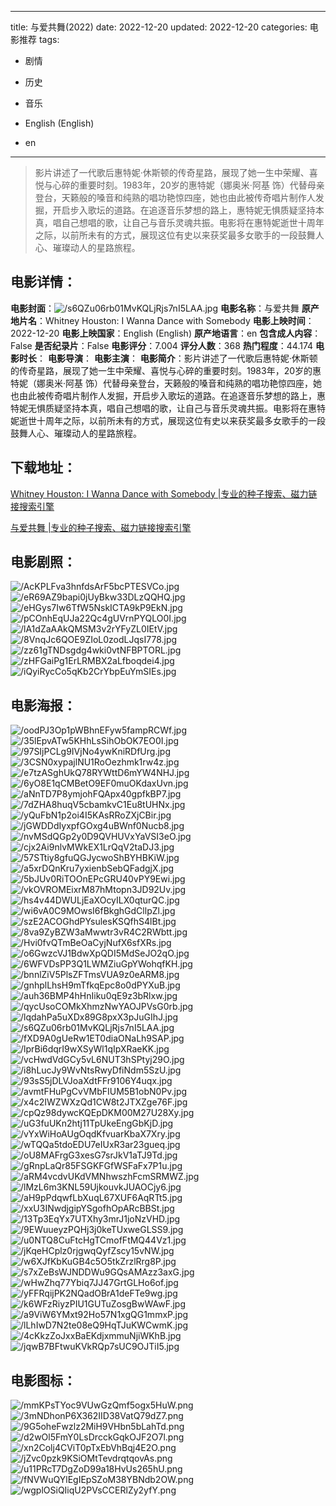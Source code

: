 
---
title: 与爱共舞(2022)
date: 2022-12-20
updated: 2022-12-20
categories: 电影推荐
tags:
- 剧情
- 历史
- 音乐

- English (English)
- en
---


> 影片讲述了一代歌后惠特妮·休斯顿的传奇星路，展现了她一生中荣耀、喜悦与心碎的重要时刻。1983年，20岁的惠特妮（娜奥米·阿基 饰）代替母亲登台，天籁般的嗓音和纯熟的唱功艳惊四座，她也由此被传奇唱片制作人发掘，开启步入歌坛的道路。在追逐音乐梦想的路上，惠特妮无惧质疑坚持本真，唱自己想唱的歌，让自己与音乐灵魂共振。电影将在惠特妮逝世十周年之际，以前所未有的方式，展现这位有史以来获奖最多女歌手的一段鼓舞人心、璀璨动人的星路旅程。

## **电影详情**：

**电影封面**：<img src="https://image.tmdb.org/t/p/w200/s6QZu06rb01MvKQLjRjs7nI5LAA.jpg" alt="/s6QZu06rb01MvKQLjRjs7nI5LAA.jpg" title="/s6QZu06rb01MvKQLjRjs7nI5LAA.jpg">
**电影名称**：与爱共舞
**原产地片名**：Whitney Houston: I Wanna Dance with Somebody
**电影上映时间**：2022-12-20
**电影上映国家**：English (English)
**原产地语言**：en
**包含成人内容**：False
**是否纪录片**：False
**电影评分**：7.004
**评分人数**：368
**热门程度**：44.174
**电影时长**：
**电影导演**：
**电影主演**：
**电影简介**：影片讲述了一代歌后惠特妮·休斯顿的传奇星路，展现了她一生中荣耀、喜悦与心碎的重要时刻。1983年，20岁的惠特妮（娜奥米·阿基 饰）代替母亲登台，天籁般的嗓音和纯熟的唱功艳惊四座，她也由此被传奇唱片制作人发掘，开启步入歌坛的道路。在追逐音乐梦想的路上，惠特妮无惧质疑坚持本真，唱自己想唱的歌，让自己与音乐灵魂共振。电影将在惠特妮逝世十周年之际，以前所未有的方式，展现这位有史以来获奖最多女歌手的一段鼓舞人心、璀璨动人的星路旅程。

## **下载地址**：
[Whitney Houston: I Wanna Dance with Somebody |专业的种子搜索、磁力链接搜索引擎](https://movie.amd794.com:2083/?search=Whitney%20Houston%3A%20I%20Wanna%20Dance%20with%20Somebody&ordering=&mode=match_phrase&page_size=10&page=1)

[与爱共舞 |专业的种子搜索、磁力链接搜索引擎](https://movie.amd794.com:2083/?search=%E4%B8%8E%E7%88%B1%E5%85%B1%E8%88%9E&ordering=&mode=match_phrase&page_size=10&page=1)
 

## **电影剧照**：
<img src="https://image.tmdb.org/t/p/original/AcKPLFva3hnfdsArF5bcPTESVCo.jpg" alt="/AcKPLFva3hnfdsArF5bcPTESVCo.jpg" title="/AcKPLFva3hnfdsArF5bcPTESVCo.jpg"><img src="https://image.tmdb.org/t/p/original/eR69AZ9bapi0jUyBkw33DLzQQHQ.jpg" alt="/eR69AZ9bapi0jUyBkw33DLzQQHQ.jpg" title="/eR69AZ9bapi0jUyBkw33DLzQQHQ.jpg"><img src="https://image.tmdb.org/t/p/original/eHGys7Iw6TfW5NskICTA9kP9EkN.jpg" alt="/eHGys7Iw6TfW5NskICTA9kP9EkN.jpg" title="/eHGys7Iw6TfW5NskICTA9kP9EkN.jpg"><img src="https://image.tmdb.org/t/p/original/pCOnhEqUJa22Qc4gUVrnPYQLO0I.jpg" alt="/pCOnhEqUJa22Qc4gUVrnPYQLO0I.jpg" title="/pCOnhEqUJa22Qc4gUVrnPYQLO0I.jpg"><img src="https://image.tmdb.org/t/p/original/lA1dZaAAkQMSM3v2rYFyZL0IEtV.jpg" alt="/lA1dZaAAkQMSM3v2rYFyZL0IEtV.jpg" title="/lA1dZaAAkQMSM3v2rYFyZL0IEtV.jpg"><img src="https://image.tmdb.org/t/p/original/8VnqJc6QOE9ZIoL0zodLJqsI778.jpg" alt="/8VnqJc6QOE9ZIoL0zodLJqsI778.jpg" title="/8VnqJc6QOE9ZIoL0zodLJqsI778.jpg"><img src="https://image.tmdb.org/t/p/original/zz61gTNDsgdg4wki0vtNFBPTORL.jpg" alt="/zz61gTNDsgdg4wki0vtNFBPTORL.jpg" title="/zz61gTNDsgdg4wki0vtNFBPTORL.jpg"><img src="https://image.tmdb.org/t/p/original/zHFGaiPg1ErLRMBX2aLfboqdei4.jpg" alt="/zHFGaiPg1ErLRMBX2aLfboqdei4.jpg" title="/zHFGaiPg1ErLRMBX2aLfboqdei4.jpg"><img src="https://image.tmdb.org/t/p/original/iQyiRycCo5qKb2CrYbpEuYmSIEs.jpg" alt="/iQyiRycCo5qKb2CrYbpEuYmSIEs.jpg" title="/iQyiRycCo5qKb2CrYbpEuYmSIEs.jpg">

## **电影海报**：
<img src="https://image.tmdb.org/t/p/original/oodPJ3Op1pWBhnEFyw5fampRCWf.jpg" alt="/oodPJ3Op1pWBhnEFyw5fampRCWf.jpg" title="/oodPJ3Op1pWBhnEFyw5fampRCWf.jpg"><img src="https://image.tmdb.org/t/p/original/35lEpvATw5KHhLsSihObOK7EO0I.jpg" alt="/35lEpvATw5KHhLsSihObOK7EO0I.jpg" title="/35lEpvATw5KHhLsSihObOK7EO0I.jpg"><img src="https://image.tmdb.org/t/p/original/97SIjPCLg9IVjNo4ywKniRDfUrg.jpg" alt="/97SIjPCLg9IVjNo4ywKniRDfUrg.jpg" title="/97SIjPCLg9IVjNo4ywKniRDfUrg.jpg"><img src="https://image.tmdb.org/t/p/original/3CSN0xypajlNU1RoOezhmk1rw4z.jpg" alt="/3CSN0xypajlNU1RoOezhmk1rw4z.jpg" title="/3CSN0xypajlNU1RoOezhmk1rw4z.jpg"><img src="https://image.tmdb.org/t/p/original/e7tzASghUkQ78RYWttD6mYW4NHJ.jpg" alt="/e7tzASghUkQ78RYWttD6mYW4NHJ.jpg" title="/e7tzASghUkQ78RYWttD6mYW4NHJ.jpg"><img src="https://image.tmdb.org/t/p/original/6yO8E1qCMBetO9EF0muOKdaxUvn.jpg" alt="/6yO8E1qCMBetO9EF0muOKdaxUvn.jpg" title="/6yO8E1qCMBetO9EF0muOKdaxUvn.jpg"><img src="https://image.tmdb.org/t/p/original/aNnTD7P8ymjohFQApx40gpfkBP7.jpg" alt="/aNnTD7P8ymjohFQApx40gpfkBP7.jpg" title="/aNnTD7P8ymjohFQApx40gpfkBP7.jpg"><img src="https://image.tmdb.org/t/p/original/7dZHA8huqV5cbamkvC1Eu8tUHNx.jpg" alt="/7dZHA8huqV5cbamkvC1Eu8tUHNx.jpg" title="/7dZHA8huqV5cbamkvC1Eu8tUHNx.jpg"><img src="https://image.tmdb.org/t/p/original/yQuFbN1p2oi4I5KAsRRoZXjCBir.jpg" alt="/yQuFbN1p2oi4I5KAsRRoZXjCBir.jpg" title="/yQuFbN1p2oi4I5KAsRRoZXjCBir.jpg"><img src="https://image.tmdb.org/t/p/original/jGWDDdIyxpfGOxg4uBWnf0Nucb8.jpg" alt="/jGWDDdIyxpfGOxg4uBWnf0Nucb8.jpg" title="/jGWDDdIyxpfGOxg4uBWnf0Nucb8.jpg"><img src="https://image.tmdb.org/t/p/original/nvMSdQGp2y0D9QVHUVxYaVSI3eO.jpg" alt="/nvMSdQGp2y0D9QVHUVxYaVSI3eO.jpg" title="/nvMSdQGp2y0D9QVHUVxYaVSI3eO.jpg"><img src="https://image.tmdb.org/t/p/original/cjx2Ai9nlvMWkEX1LrQqV2taDJ3.jpg" alt="/cjx2Ai9nlvMWkEX1LrQqV2taDJ3.jpg" title="/cjx2Ai9nlvMWkEX1LrQqV2taDJ3.jpg"><img src="https://image.tmdb.org/t/p/original/57STtiy8gfuQGJycwoShBYHBKiW.jpg" alt="/57STtiy8gfuQGJycwoShBYHBKiW.jpg" title="/57STtiy8gfuQGJycwoShBYHBKiW.jpg"><img src="https://image.tmdb.org/t/p/original/a5xrDQnKru7yxienbSebQFadgjX.jpg" alt="/a5xrDQnKru7yxienbSebQFadgjX.jpg" title="/a5xrDQnKru7yxienbSebQFadgjX.jpg"><img src="https://image.tmdb.org/t/p/original/5bJUv0RiTOOnEPcGRU40vPY9Ewi.jpg" alt="/5bJUv0RiTOOnEPcGRU40vPY9Ewi.jpg" title="/5bJUv0RiTOOnEPcGRU40vPY9Ewi.jpg"><img src="https://image.tmdb.org/t/p/original/vkOVROMEixrM87hMtopn3JD92Uv.jpg" alt="/vkOVROMEixrM87hMtopn3JD92Uv.jpg" title="/vkOVROMEixrM87hMtopn3JD92Uv.jpg"><img src="https://image.tmdb.org/t/p/original/hs4v44DWULjEaXOcyILX0qturQC.jpg" alt="/hs4v44DWULjEaXOcyILX0qturQC.jpg" title="/hs4v44DWULjEaXOcyILX0qturQC.jpg"><img src="https://image.tmdb.org/t/p/original/wi6vA0C9MOwsI6fBkghGdCllpZl.jpg" alt="/wi6vA0C9MOwsI6fBkghGdCllpZl.jpg" title="/wi6vA0C9MOwsI6fBkghGdCllpZl.jpg"><img src="https://image.tmdb.org/t/p/original/szE2ACOGhdPYsulesKSQfhS4lBt.jpg" alt="/szE2ACOGhdPYsulesKSQfhS4lBt.jpg" title="/szE2ACOGhdPYsulesKSQfhS4lBt.jpg"><img src="https://image.tmdb.org/t/p/original/8va9ZyBZW3aMwwtr3vR4C2RWbtt.jpg" alt="/8va9ZyBZW3aMwwtr3vR4C2RWbtt.jpg" title="/8va9ZyBZW3aMwwtr3vR4C2RWbtt.jpg"><img src="https://image.tmdb.org/t/p/original/Hvi0fvQTmBeOaCyjNufX6sfXRs.jpg" alt="/Hvi0fvQTmBeOaCyjNufX6sfXRs.jpg" title="/Hvi0fvQTmBeOaCyjNufX6sfXRs.jpg"><img src="https://image.tmdb.org/t/p/original/o6GwzcVJ1BdwXpQDI5MdSeJO2qO.jpg" alt="/o6GwzcVJ1BdwXpQDI5MdSeJO2qO.jpg" title="/o6GwzcVJ1BdwXpQDI5MdSeJO2qO.jpg"><img src="https://image.tmdb.org/t/p/original/6WFVDsPP3Q1LWMZiuGpYWohqfKH.jpg" alt="/6WFVDsPP3Q1LWMZiuGpYWohqfKH.jpg" title="/6WFVDsPP3Q1LWMZiuGpYWohqfKH.jpg"><img src="https://image.tmdb.org/t/p/original/bnnlZiV5PlsZFTmsVUA9z0eARM8.jpg" alt="/bnnlZiV5PlsZFTmsVUA9z0eARM8.jpg" title="/bnnlZiV5PlsZFTmsVUA9z0eARM8.jpg"><img src="https://image.tmdb.org/t/p/original/gnhplLhsH9mTfkqEpc8o0dPYXuB.jpg" alt="/gnhplLhsH9mTfkqEpc8o0dPYXuB.jpg" title="/gnhplLhsH9mTfkqEpc8o0dPYXuB.jpg"><img src="https://image.tmdb.org/t/p/original/auh36BMP4hHnIiku0qE9z3bRlxw.jpg" alt="/auh36BMP4hHnIiku0qE9z3bRlxw.jpg" title="/auh36BMP4hHnIiku0qE9z3bRlxw.jpg"><img src="https://image.tmdb.org/t/p/original/qycUsoCOMkXhmzNwYAOJPVsG0rb.jpg" alt="/qycUsoCOMkXhmzNwYAOJPVsG0rb.jpg" title="/qycUsoCOMkXhmzNwYAOJPVsG0rb.jpg"><img src="https://image.tmdb.org/t/p/original/lqdahPa5uXDx89G8pxX3pJuGIhJ.jpg" alt="/lqdahPa5uXDx89G8pxX3pJuGIhJ.jpg" title="/lqdahPa5uXDx89G8pxX3pJuGIhJ.jpg"><img src="https://image.tmdb.org/t/p/original/s6QZu06rb01MvKQLjRjs7nI5LAA.jpg" alt="/s6QZu06rb01MvKQLjRjs7nI5LAA.jpg" title="/s6QZu06rb01MvKQLjRjs7nI5LAA.jpg"><img src="https://image.tmdb.org/t/p/original/fXD9A0gUeRw1ET0diaONaLh9SAP.jpg" alt="/fXD9A0gUeRw1ET0diaONaLh9SAP.jpg" title="/fXD9A0gUeRw1ET0diaONaLh9SAP.jpg"><img src="https://image.tmdb.org/t/p/original/lprBi6dqrI9wXSyWl1qIpXRaeKK.jpg" alt="/lprBi6dqrI9wXSyWl1qIpXRaeKK.jpg" title="/lprBi6dqrI9wXSyWl1qIpXRaeKK.jpg"><img src="https://image.tmdb.org/t/p/original/vcHwdVdGCy5vL6NUT3hSPtyj29O.jpg" alt="/vcHwdVdGCy5vL6NUT3hSPtyj29O.jpg" title="/vcHwdVdGCy5vL6NUT3hSPtyj29O.jpg"><img src="https://image.tmdb.org/t/p/original/i8hLucJy9WvNtsRwyDfiNdm5SzU.jpg" alt="/i8hLucJy9WvNtsRwyDfiNdm5SzU.jpg" title="/i8hLucJy9WvNtsRwyDfiNdm5SzU.jpg"><img src="https://image.tmdb.org/t/p/original/93sS5jDLVJoaXdtFFr9106Y4uqx.jpg" alt="/93sS5jDLVJoaXdtFFr9106Y4uqx.jpg" title="/93sS5jDLVJoaXdtFFr9106Y4uqx.jpg"><img src="https://image.tmdb.org/t/p/original/avmtFHuPgCvVMbFIUM5B1obN0Pv.jpg" alt="/avmtFHuPgCvVMbFIUM5B1obN0Pv.jpg" title="/avmtFHuPgCvVMbFIUM5B1obN0Pv.jpg"><img src="https://image.tmdb.org/t/p/original/x4c2IWZWXzQd1CW8t2JTXZge76F.jpg" alt="/x4c2IWZWXzQd1CW8t2JTXZge76F.jpg" title="/x4c2IWZWXzQd1CW8t2JTXZge76F.jpg"><img src="https://image.tmdb.org/t/p/original/cpQz98dywcKQEpDKM00M27U28Xy.jpg" alt="/cpQz98dywcKQEpDKM00M27U28Xy.jpg" title="/cpQz98dywcKQEpDKM00M27U28Xy.jpg"><img src="https://image.tmdb.org/t/p/original/uG3fuUKn2htj11TpUkeEngGbKjD.jpg" alt="/uG3fuUKn2htj11TpUkeEngGbKjD.jpg" title="/uG3fuUKn2htj11TpUkeEngGbKjD.jpg"><img src="https://image.tmdb.org/t/p/original/vYxWiHoAUgOqdKfvuarKbaX7Xry.jpg" alt="/vYxWiHoAUgOqdKfvuarKbaX7Xry.jpg" title="/vYxWiHoAUgOqdKfvuarKbaX7Xry.jpg"><img src="https://image.tmdb.org/t/p/original/wTQQa5tdoEDU7eIUxR3ar23gueq.jpg" alt="/wTQQa5tdoEDU7eIUxR3ar23gueq.jpg" title="/wTQQa5tdoEDU7eIUxR3ar23gueq.jpg"><img src="https://image.tmdb.org/t/p/original/oU8MAFrgG3xesG7srJkV1aTJ9Td.jpg" alt="/oU8MAFrgG3xesG7srJkV1aTJ9Td.jpg" title="/oU8MAFrgG3xesG7srJkV1aTJ9Td.jpg"><img src="https://image.tmdb.org/t/p/original/gRnpLaQr85FSGKFGfWSFaFx7P1u.jpg" alt="/gRnpLaQr85FSGKFGfWSFaFx7P1u.jpg" title="/gRnpLaQr85FSGKFGfWSFaFx7P1u.jpg"><img src="https://image.tmdb.org/t/p/original/aRM4vcdvUKdVMNhwszhFcmSRMWZ.jpg" alt="/aRM4vcdvUKdVMNhwszhFcmSRMWZ.jpg" title="/aRM4vcdvUKdVMNhwszhFcmSRMWZ.jpg"><img src="https://image.tmdb.org/t/p/original/lMzL6m3KNL59UjkouvkJUAOCjy6.jpg" alt="/lMzL6m3KNL59UjkouvkJUAOCjy6.jpg" title="/lMzL6m3KNL59UjkouvkJUAOCjy6.jpg"><img src="https://image.tmdb.org/t/p/original/aH9pPdqwfLbXuqL67XUF6AqRTt5.jpg" alt="/aH9pPdqwfLbXuqL67XUF6AqRTt5.jpg" title="/aH9pPdqwfLbXuqL67XUF6AqRTt5.jpg"><img src="https://image.tmdb.org/t/p/original/xxU3INwdjgipYSgofhOpARcBBSt.jpg" alt="/xxU3INwdjgipYSgofhOpARcBBSt.jpg" title="/xxU3INwdjgipYSgofhOpARcBBSt.jpg"><img src="https://image.tmdb.org/t/p/original/13Tp3EqYx7UTXhy3mrJ1joNzVHD.jpg" alt="/13Tp3EqYx7UTXhy3mrJ1joNzVHD.jpg" title="/13Tp3EqYx7UTXhy3mrJ1joNzVHD.jpg"><img src="https://image.tmdb.org/t/p/original/9EWuueyzPQHj3j0keTUxweGLSS9.jpg" alt="/9EWuueyzPQHj3j0keTUxweGLSS9.jpg" title="/9EWuueyzPQHj3j0keTUxweGLSS9.jpg"><img src="https://image.tmdb.org/t/p/original/u0NTQ8CuFtcHgTCmofFtMQ44Vz1.jpg" alt="/u0NTQ8CuFtcHgTCmofFtMQ44Vz1.jpg" title="/u0NTQ8CuFtcHgTCmofFtMQ44Vz1.jpg"><img src="https://image.tmdb.org/t/p/original/jKqeHCplz0rjgwqQyfZscy15vNW.jpg" alt="/jKqeHCplz0rjgwqQyfZscy15vNW.jpg" title="/jKqeHCplz0rjgwqQyfZscy15vNW.jpg"><img src="https://image.tmdb.org/t/p/original/w6XJfKbKuGB4c5O5tkZrzlRrg8P.jpg" alt="/w6XJfKbKuGB4c5O5tkZrzlRrg8P.jpg" title="/w6XJfKbKuGB4c5O5tkZrzlRrg8P.jpg"><img src="https://image.tmdb.org/t/p/original/s7xZeBsWJNDDWu9GQsAMAzz3axG.jpg" alt="/s7xZeBsWJNDDWu9GQsAMAzz3axG.jpg" title="/s7xZeBsWJNDDWu9GQsAMAzz3axG.jpg"><img src="https://image.tmdb.org/t/p/original/wHwZhq77Ybiq7JJ47GrtGLHo6of.jpg" alt="/wHwZhq77Ybiq7JJ47GrtGLHo6of.jpg" title="/wHwZhq77Ybiq7JJ47GrtGLHo6of.jpg"><img src="https://image.tmdb.org/t/p/original/yFFRqijPK2NQadOBrA1deFTe9wg.jpg" alt="/yFFRqijPK2NQadOBrA1deFTe9wg.jpg" title="/yFFRqijPK2NQadOBrA1deFTe9wg.jpg"><img src="https://image.tmdb.org/t/p/original/k6WFzRiyzPIU1GUTuZosgBwWAwF.jpg" alt="/k6WFzRiyzPIU1GUTuZosgBwWAwF.jpg" title="/k6WFzRiyzPIU1GUTuZosgBwWAwF.jpg"><img src="https://image.tmdb.org/t/p/original/a9ViW6YMxt92Ho57N1xgQG1mmxP.jpg" alt="/a9ViW6YMxt92Ho57N1xgQG1mmxP.jpg" title="/a9ViW6YMxt92Ho57N1xgQG1mmxP.jpg"><img src="https://image.tmdb.org/t/p/original/lLhIwD7N2te08eQ9HqTJuKWCwmK.jpg" alt="/lLhIwD7N2te08eQ9HqTJuKWCwmK.jpg" title="/lLhIwD7N2te08eQ9HqTJuKWCwmK.jpg"><img src="https://image.tmdb.org/t/p/original/4cKkzZoJxxBaEKdjxmmuNjiWKhB.jpg" alt="/4cKkzZoJxxBaEKdjxmmuNjiWKhB.jpg" title="/4cKkzZoJxxBaEKdjxmmuNjiWKhB.jpg"><img src="https://image.tmdb.org/t/p/original/jqwB7BFtwuKVkRQp7sUC9OJTiI5.jpg" alt="/jqwB7BFtwuKVkRQp7sUC9OJTiI5.jpg" title="/jqwB7BFtwuKVkRQp7sUC9OJTiI5.jpg">

## **电影图标**：
<img src="https://image.tmdb.org/t/p/original/mmKPsTYoc9VUwGzQmf5ogx5HuW.png" alt="/mmKPsTYoc9VUwGzQmf5ogx5HuW.png" title="/mmKPsTYoc9VUwGzQmf5ogx5HuW.png"><img src="https://image.tmdb.org/t/p/original/3mNDhonP6X362IID38VatQ79dZ7.png" alt="/3mNDhonP6X362IID38VatQ79dZ7.png" title="/3mNDhonP6X362IID38VatQ79dZ7.png"><img src="https://image.tmdb.org/t/p/original/9G5oheFwzlz2MiH9VHbn5bLahTd.png" alt="/9G5oheFwzlz2MiH9VHbn5bLahTd.png" title="/9G5oheFwzlz2MiH9VHbn5bLahTd.png"><img src="https://image.tmdb.org/t/p/original/d2wOl5FmY0LsDrcckGqkOJF2O7l.png" alt="/d2wOl5FmY0LsDrcckGqkOJF2O7l.png" title="/d2wOl5FmY0LsDrcckGqkOJF2O7l.png"><img src="https://image.tmdb.org/t/p/original/xn2Colj4CViT0pTxEbVhBqj4E2O.png" alt="/xn2Colj4CViT0pTxEbVhBqj4E2O.png" title="/xn2Colj4CViT0pTxEbVhBqj4E2O.png"><img src="https://image.tmdb.org/t/p/original/jZvc0pzk9KSiOMtTevdrqtqovAs.png" alt="/jZvc0pzk9KSiOMtTevdrqtqovAs.png" title="/jZvc0pzk9KSiOMtTevdrqtqovAs.png"><img src="https://image.tmdb.org/t/p/original/u11PRcT7DgZoD99a18HvUs265hU.png" alt="/u11PRcT7DgZoD99a18HvUs265hU.png" title="/u11PRcT7DgZoD99a18HvUs265hU.png"><img src="https://image.tmdb.org/t/p/original/fNVWuQYlEgIEpSZoM38YBNdb2OW.png" alt="/fNVWuQYlEgIEpSZoM38YBNdb2OW.png" title="/fNVWuQYlEgIEpSZoM38YBNdb2OW.png"><img src="https://image.tmdb.org/t/p/original/wgplOSiQIiqU2PVsCCERlZy2yfY.png" alt="/wgplOSiQIiqU2PVsCCERlZy2yfY.png" title="/wgplOSiQIiqU2PVsCCERlZy2yfY.png">
